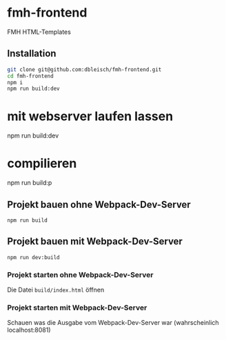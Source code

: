 # fmh-frontend
FMH HTML-Templates

## Installation

```sh
git clone git@github.com:dbleisch/fmh-frontend.git
cd fmh-frontend
npm i
npm run build:dev
```
# mit webserver laufen lassen
npm run build:dev

# compilieren
npm run build:p

## Projekt bauen ohne Webpack-Dev-Server

```npm run build```

## Projekt bauen mit Webpack-Dev-Server

```npm run dev:build```

### Projekt starten ohne Webpack-Dev-Server

Die Datei ```build/index.html``` öffnen

### Projekt starten mit Webpack-Dev-Server

Schauen was die Ausgabe vom Webpack-Dev-Server war (wahrscheinlich localhost:8081)





